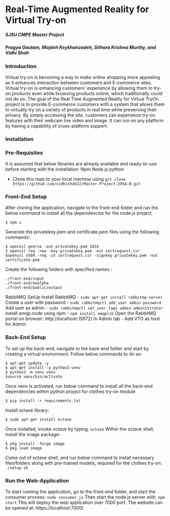 # Real-Time Augmented Reality for Virtual Try-on

##### SJSU CMPE Master Project
##### Pragya Gautam, Mojdeh Keykhanzadeh, Sithara Krishna Murthy, and Vidhi Shah

### Introduction
Virtual try-on is becoming a way to make online shopping more appealing as it enhances
interaction between customers and E-commerce sites. Virtual try-on is enhancing customers' experience by allowing them to try-on products even while browsing products online, which traditionally could not do so. The goal of the Real Time Augmented Reality for Virtual TryOn project is to provide E-commerce customers with a system that allows them to virtually try on a variety of products in real time while preserving their privacy. By simply accessing the site, customers can experience try-on features with their webcam live video and image. It can run on any platform by having a capability of cross-platform support.

### Installation

### Pre-Requisites

It is assumed that below libraries are already available and ready-to-use before starting with the installation:
Npm
Node.js
python

- Clone this repo to your local machine using 
`git clone https://github.com/vidhishah22/Master-Project-295A-B.git`

### Front-End Setup

After cloning the application, navigate to the front-end folder and run the below command to install all the dependencies for the node.js project. 
```shell
$ npm i
```
Generate the privatekey.pem and certificate.pem files using the following commands:
```shell
$ openssl genrsa -out privatekey.pem 1024
$ openssl req -new -key privatekey.pem -out certrequest.csr
$openssl x509 -req -in certrequest.csr -signkey privatekey.pem -out certificate.pem
```

Create the following folders with specified names  - 
```shell
./front-end/input
./front-end/noalpha
./front-end/public/output
```

RabbitMQ SetUp
Install RabbitMQ - `sudo apt-get install rabbitmq-server`
Create a user with password - `sudo rabbitmqctl add_user admin password` 
Add user as admin - `sudo rabbitmqctl set_user_tags admin administrator`
install amqp.node using npm -  `npm install amqplib`
Open the RabbitMQ portal on browser: http://localhost:15672/ 
In Admin tab - Add VTO as host for Admin

### Back-End Setup

To set up the back-end, navigate to the back-end folder and start by creating a virtual environment. Follow below commands to do so:
```shell
$ apt-get update -y
$ apt-get install -y python3-venv
$ python3 -m venv venv
$source venv/bin/activate
```
Once venv is activated, run below command to install all the back-end dependencies within python project for clothes try-on module
```shell
$ pip install -r requirements.txt
```
Install octave library:
```shell
$ sudo apt-get install octave
```
Once installed, invoke octave by typing: `octave`
Within the octave shell, install the image package:
```shell
$ pkg install -forge image
$ pkg load image
```

Come out of octave shell, and run below command to install necessary files/folders along with pre-trained models, required for the clothes try-on: `./setup.sh` 

### Run the Web-Application
To start running the application, go to the front-end folder, and start the consumer process:
`node consumer.js`
Then start the node.js server with:
`npm start`
This will deploy the web application over 7000 port. The website can be opened at: https://localhost:7000/
